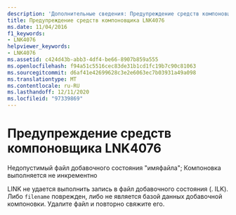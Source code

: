 ```yaml
---
description: 'Дополнительные сведения: Предупреждение средств компоновщика LNK4076'
title: Предупреждение средств компоновщика LNK4076
ms.date: 11/04/2016
f1_keywords:
- LNK4076
helpviewer_keywords:
- LNK4076
ms.assetid: c424d43b-abb3-4df4-be66-8907b859a555
ms.openlocfilehash: f94a51c5516cec83de31b1cd1fc19b7c90c81063
ms.sourcegitcommit: d6af41e42699628c3e2e6063ec7b03931a49a098
ms.translationtype: MT
ms.contentlocale: ru-RU
ms.lasthandoff: 12/11/2020
ms.locfileid: "97339869"
---
```

# <a name="linker-tools-warning-lnk4076"></a>Предупреждение средств компоновщика LNK4076

Недопустимый файл добавочного состояния "имяфайла"; Компоновка выполняется не инкрементно

LINK не удается выполнить запись в файл добавочного состояния (. ILK). Либо `filename` поврежден, либо не является базой данных добавочной компоновки. Удалите файл и повторно свяжите его.
